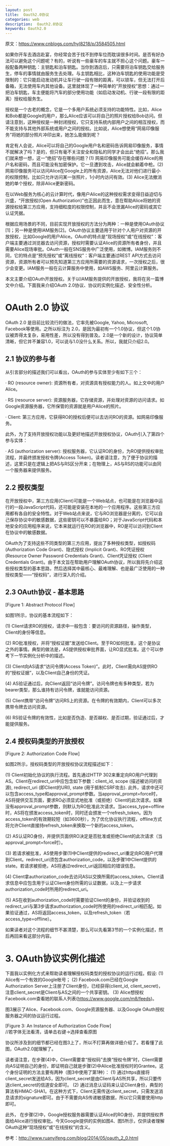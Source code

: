 ```yaml
---
layout: post
title:  Oauth2.0协议
categories: web
description:  Oauth2.0协议
keywords: Oauth2.0
---
```



原文：https://www.cnblogs.com/hyl8218/p/3584505.html


如果你开车去酒店赴宴，你经常会苦于找不到停车位而耽误很多时间。是否有好办法可以避免这个问题呢？有的，听说有一些豪车的车主就不担心这个问题。豪车一般配备两种钥匙：主钥匙和泊车钥匙。当你到酒店后，只需要将泊车钥匙交给服务生，停车的事情就由服务生去处理。与主钥匙相比，这种泊车钥匙的使用功能是受限制的：它只能启动发动机并让车行驶一段有限的距离，可以锁车，但无法打开后备箱，无法使用车内其他设备。这里就体现了一种简单的“开放授权”思想：通过一把泊车钥匙，车主便能将汽车的部分使用功能（如启动发动机、行驶一段有限的距离）授权给服务生。

授权是一个古老的概念，它是一个多用户系统必须支持的功能特性。比如，Alice和Bob都是Google的用户，那么Alice应该可以将自己的照片授权给Bob访问。但请注意到，这种授权是一种封闭授权，它只支持系统内部用户之间的相互授权，而不能支持与其他外部系统或用户之间的授权。比如说，Alice想使用“网易印像服务”将她的部分照片冲印出来，她怎么能做到呢？

肯定有人会说，Alice可以将自己的Google用户名和密码告诉网易印像服务，事情不就解决了吗？是的，但只有毫不关注安全和隐私的同学才会出此“绝招”。那么我们就来想一想，这一“绝招”存在哪些问题？(1) 网易印像服务可能会缓存Alice的用户名和密码，而且可能没有加密保护。它一旦遭到攻击，Alice就会躺着中枪。(2) 网易印像服务可以访问Alice在Google上的所有资源，Alice无法对他们进行最小的权限控制，比如只允许访问某一张照片，1小时内访问有效。(3) Alice无法撤消她的单个授权，除非Alice更新密码。

在以Web服务为核心的云计算时代，像用户Alice的这种授权需求变得日益迫切与兴盛，“开放授权(Open Authorization)”也正因此而生，意在帮助Alice将她的资源授权给第三方应用，支持细粒度的权限控制，并且不会泄漏Alice的密码或其它认证凭据。

根据应用场景的不同，目前实现开放授权的方法分为两种：一种是使用OAuth协议[1]；另一种是使用IAM服务[2]。OAuth协议主要适用于针对个人用户对资源的开放授权，比如Google的用户Alice。OAuth的特点是“现场授权”或“在线授权”：客户端主要通过浏览器去访问资源，授权时需要认证Alice的资源所有者身份，并且需要Alice现场审批。OAuth一般在SNS服务中广泛使用，如微博。IAM服务则不同，它的特点是“预先授权”或“离线授权”：客户端主要通过REST API方式去访问资源，资源所有者可以预先知道第三方应用所需要的资源请求，一次授权之后，很少会变更。IAM服务一般在云计算服务中使用，如AWS服务、阿里云计算服务。

本文主要介绍OAuth开放授权。关于以IAM服务提供的开放授权，我将在另一篇博文中介绍。下面我来介绍OAuth 2.0协议、协议的实例化描述、安全性分析。

# OAuth 2.0 协议

OAuth 2.0 是目前比较流行的做法，它率先被Google, Yahoo, Microsoft, Facebook等使用。之所以标注为 2.0，是因为最初有一个1.0协议，但这个1.0协议被弄得太复杂，易用性差，所以没有得到普及。2.0是一个新的设计，协议简单清晰，但它并不兼容1.0，可以说与1.0没什么关系。所以，我就只介绍2.0。

## 2.1 协议的参与者


从引言部分的描述我们可以看出，OAuth的参与实体至少有如下三个：

· RO (resource owner): 资源所有者，对资源具有授权能力的人。如上文中的用户Alice。

· RS (resource server): 资源服务器，它存储资源，并处理对资源的访问请求。如Google资源服务器，它所保管的资源就是用户Alice的照片。

· Client: 第三方应用，它获得RO的授权后便可以去访问RO的资源。如网易印像服务。

此外，为了支持开放授权功能以及更好地描述开放授权协议，OAuth引入了第四个参与实体：

· AS (authorization server): 授权服务器，它认证RO的身份，为RO提供授权审批流程，并最终颁发授权令牌(Access Token)。读者请注意，为了便于协议的描述，这里只是在逻辑上把AS与RS区分开来；在物理上，AS与RS的功能可以由同一个服务器来提供服务。


## 2.2 授权类型


在开放授权中，第三方应用(Client)可能是一个Web站点，也可能是在浏览器中运行的一段JavaScript代码，还可能是安装在本地的一个应用程序。这些第三方应用都有各自的安全特性。对于Web站点来说，它与RO浏览器是分离的，它可以自己保存协议中的敏感数据，这些密钥可以不暴露给RO；对于JavaScript代码和本地安全的应用程序来说，它本来就运行在RO的浏览器中，RO是可以访问到Client在协议中的敏感数据。

OAuth为了支持这些不同类型的第三方应用，提出了多种授权类型，如授权码 (Authorization Code Grant)、隐式授权 (Implicit Grant)、RO凭证授权 (Resource Owner Password Credentials Grant)、Client凭证授权 (Client Credentials Grant)。由于本文旨在帮助用户理解OAuth协议，所以我将先介绍这些授权类型的基本思路，然后选择其中最核心、最难理解、也是最广泛使用的一种授权类型——“授权码”，进行深入的介绍。


## 2.3 OAuth协议 - 基本思路


[Figure 1: Abstract Protocol Flow]

如图1所示，协议的基本流程如下：

(1) Client请求RO的授权，请求中一般包含：要访问的资源路径，操作类型，Client的身份等信息。

(2) RO批准授权，并将“授权证据”发送给Client。至于RO如何批准，这个是协议之外的事情。典型的做法是，AS提供授权审批界面，让RO显式批准。这个可以参考下一节实例化分析中的描述。

(3) Client向AS请求“访问令牌(Access Token)”。此时，Client需向AS提供RO的“授权证据”，以及Client自己身份的凭证。

(4) AS验证通过后，向Client返回“访问令牌”。访问令牌也有多种类型，若为bearer类型，那么谁持有访问令牌，谁就能访问资源。

(5) Client携带“访问令牌”访问RS上的资源。在令牌的有效期内，Client可以多次携带令牌去访问资源。

(6) RS验证令牌的有效性，比如是否伪造、是否越权、是否过期，验证通过后，才能提供服务。



## 2.4 授权码类型的开放授权



[Figure 2: Authorization Code Flow]

如图2所示，授权码类型的开放授权协议流程描述如下：

(1) Client初始化协议的执行流程。首先通过HTTP 302来重定向RO用户代理到AS。Client在redirect_uri中应包含如下参数：client_id, scope (描述被访问的资源), redirect_uri (即Client的URI), state (用于抵制CSRF攻击). 此外，请求中还可以包含access_type和approval_prompt参数。当approval_prompt=force时，AS将提供交互页面，要求RO必须显式地批准（或拒绝）Client的此次请求。如果没有approval_prompt参数，则默认为RO批准此次请求。当access_type=offline时，AS将在颁发access_token时，同时还会颁发一个refresh_token。因为access_token的有效期较短（如3600秒），为了优化协议执行流程，offline方式将允许Client直接持refresh_token来换取一个新的access_token。

(2) AS认证RO身份，并提供页面供RO决定是否批准或拒绝Client的此次请求（当approval_prompt=force时）。

(3) 若请求被批准，AS使用步骤(1)中Client提供的redirect_uri重定向RO用户代理到Client。redirect_uri须包含authorization_code，以及步骤1中Client提供的state。若请求被拒绝，AS将通过redirect_uri返回相应的错误信息。

(4) Client拿authorization_code去访问AS以交换所需的access_token。Client请求信息中应包含用于认证Client身份所需的认证数据，以及上一步请求authorization_code时所用的redirect_uri。

(5) AS在收到authorization_code时需要验证Client的身份，并验证收到的redirect_uri与第3步请求authorization_code时所使用的redirect_uri相匹配。如果验证通过，AS将返回access_token，以及refresh_token（若access_type=offline）。

如果读者对这个流程的细节不甚清楚，那么可以先看第3节的一个实例化描述，然后再回来看这部分内容。



# 3. OAuth协议实例化描述

下面我以实例化方式来帮助读者理解授权码类型的授权协议的运行过程。假设: 
(1) Alice有一个有效的Google帐号；
(2) Facebook.com已经在Google Authorization Server上注册了Client身份，已经获得(client_id, client_secret)，注意client_secret是Client与AS之间的一个共享密钥。
(3) Alice想授权Facebook.com查看她的联系人列表(https://www.google.com/m8/feeds)。

图3展示了Alice、Facebook.com、Google资源服务器、以及Google OAuth授权服务器之间的协议运行过程。


[Figure 3: An Instance of Authorization Code Flow]  
//若字体无法看清，请单击右键->选择查看原图


协议所涉及到的细节都已经在图3上了，所以不打算再做详细介绍了。若看懂了此图，OAuth2.0就理解了。

读者请注意，在步骤(4)中，Client需要拿“授权码”去换“授权令牌”时，Client需要向AS证明自己的身份，即证明自己就是步骤(2)中Alice批准授权时的Grantee。这个身份证明的方法主要有两种（图3中使用了第1种）：
(1) 通过https直接将client_secret发送给AS，因为client_secret是由Client与AS所共享，所以只要传送client_secret的信道安全即可。
(2) 通过消息认证码来认证Client身份，典型的算法有HMAC-SHA1。在这种方式下，Client无需传送client_secret，只需发送消息请求的signature即可。由于不需要向AS传递敏感数据，所以它只需要使用http即可。

此外， 在步骤(2)中，Google授权服务器需要认证Alice的RO身份，并提供授权界面给Alice进行授权审批。今天Google提供的实例如图4、图5所示，仅供读者理解OAuth这种“现场授权”或"在线授权"的含义。


参考：http://www.ruanyifeng.com/blog/2014/05/oauth_2_0.html
